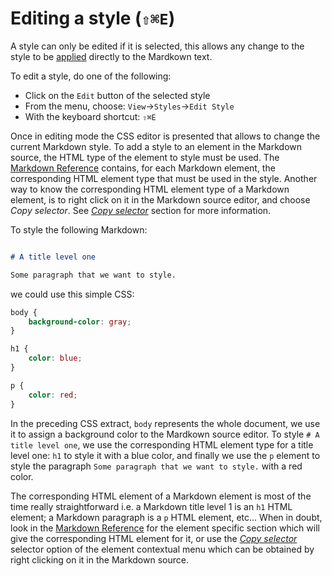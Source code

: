 
# Editing a style (`⇧⌘E`)

A style can only be edited if it is selected, this allows any change to the style to be [applied](#apply-pending-style-changes) directly to the Mardkown text. 

To edit a style, do one of the following:

- Click on the `Edit` button of the selected style
- From the menu, choose: `View`→`Styles`→`Edit Style`
- With the keyboard shortcut: `⇧⌘E`

Once in editing mode the CSS editor is presented that allows to change the current Markdown style. To add a style to an element in the Markdown source, the HTML type of the element to style must be used. The [Markdown Reference](#contents) contains, for each Markdown element, the corresponding HTML element type that must be used in the style. Another way to know the corresponding HTML element type of a Markdown element, is to right click on it in the Markdown source editor, and choose _Copy selector_. See [_Copy selector_](#copy-selector) section for more information.

To style the following Markdown: 

``` markdown 

# A title level one 

Some paragraph that we want to style. 

```

we could use this simple CSS: 

``` css
body {
	background-color: gray;
}

h1 {
	color: blue;
}

p {
	color: red;
}

```

In the preceding CSS extract, `body` represents the whole document, we use it to assign a background color to the Mardkown source editor. To style `# A title level one`, we use the corresponding HTML element type for a title level one: `h1` to style it with a blue color, and finally we use the `p` element to style the paragraph `Some paragraph that we want to style.` with a red color. 

The corresponding HTML element of a Markdown element is most of the time really straightforward i.e. a Markdown title level 1 is an `h1` HTML element; a Markdown paragraph is a `p` HTML element, etc... When in doubt, look in the [Markdown Reference](#contents) for the element specific section which will give the corresponding HTML element for it, or use the [_Copy selector_](#copy-selector) selector option of the element contextual menu which can be obtained by right clicking on it in the Markdown source.
